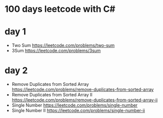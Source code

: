 # 100 days leetcode with C#

# day 1
- Two Sum https://leetcode.com/problems/two-sum
- 3Sum https://leetcode.com/problems/3sum
# day 2
- Remove Duplicates from Sorted Array https://leetcode.com/problems/remove-duplicates-from-sorted-array
- Remove Duplicates from Sorted Array II https://leetcode.com/problems/remove-duplicates-from-sorted-array-ii
- Single Number https://leetcode.com/problems/single-number
- Single Number II https://leetcode.com/problems/single-number-ii
